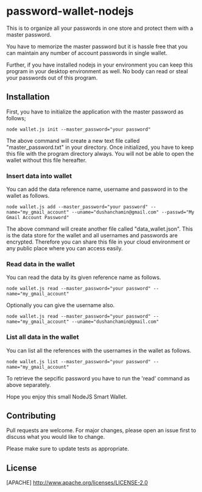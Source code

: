 # password-wallet-nodejs
This is to organize all your passwords in one store and protect them with a master password. 

You have to memorize the master password but it is hassle free that you can maintain any number of account passwords in single wallet.

Further, if you have installed nodejs in your environment you can keep this program in your desktop environment as well. No body can read or steal your passwords out of this program.

## Installation
First, you have to initialize the application with the master password as follows;
```node
node wallet.js init --master_password="your password"
```
The above command will create a new text file called "master_password.txt" in your directory. Once initialized, you have to keep this file with the program directory always. You will not be able to open the wallet without this file hereafter.

### Insert data into wallet
You can add the data reference name, username and password in to the wallet as follows.
```node
node wallet.js add --master_password="your password" --name="my_gmail_account" --uname="dushanchamin@gmail.com" --passwd="My Gmail Account Password"
```
The above command will create another file called "data_wallet.json". This is the data store for the wallet and all usernames and passwords are encrypted. Therefore you can share this file in your cloud environment or any public place where you can access easily. 

### Read data in the wallet
You can read the data by its given reference name as follows.
```node
node wallet.js read --master_password="your password" --name="my_gmail_account"
```
Optionally you can give the username also.
```node
node wallet.js read --master_password="your password" --name="my_gmail_account" --uname="dushanchamin@gmail.com"
```

### List all data in the wallet
You can list all the references with the usernames in the wallet as follows.
```node
node wallet.js list --master_password="your password" --name="my_gmail_account"
```
To retrieve the sepcific password you have to run the 'read' command as above separately.

Hope you enjoy this small NodeJS Smart Wallet.

## Contributing
Pull requests are welcome. For major changes, please open an issue first to discuss what you would like to change.

Please make sure to update tests as appropriate.

## License
[APACHE] http://www.apache.org/licenses/LICENSE-2.0
